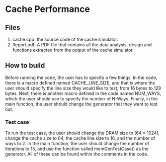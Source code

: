 # Cache Performance

## Files
1. cache.cpp: the source code of the cache simulator.
2. Report.pdf: A PDF file that contains all the data analysis, design and functions extracted from the output of the cache simulator.

## How to build
Before running the code, the user has to specify a few things. In the code, there is a macro defined named CACHE_LINE_SIZE, and that is where the user should specify the line size they would like to test, from 16 bytes to 128 bytes. Next, there is another macro defined in the code named NUM_WAYS, which the user should use to specify the number of N-Ways. Finally, in the main function, the user should change the generator that they want to test out.

### Test case
To run the test case, the user should change the DRAM size to (64 * 1024), change the cache size to 64, the cache line size to 16, and the number of ways to 2. In the main function, the user should change the number of iterations to 15, and use the function called memGenTestCase() as the generator. All of these can be found within the comments in the code.
